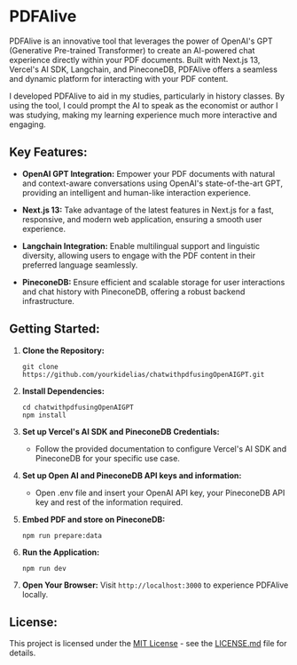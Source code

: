 # PDFAlive

PDFAlive is an innovative tool that leverages the power of OpenAI's GPT (Generative Pre-trained Transformer) to create an AI-powered chat experience directly within your PDF documents. Built with Next.js 13, Vercel's AI SDK, Langchain, and PineconeDB, PDFAlive offers a seamless and dynamic platform for interacting with your PDF content.

I developed PDFAlive to aid in my studies, particularly in history classes. By using the tool, I could prompt the AI to speak as the economist or author I was studying, making my learning experience much more interactive and engaging.

## Key Features:

- **OpenAI GPT Integration:** Empower your PDF documents with natural and context-aware conversations using OpenAI's state-of-the-art GPT, providing an intelligent and human-like interaction experience.

- **Next.js 13:** Take advantage of the latest features in Next.js for a fast, responsive, and modern web application, ensuring a smooth user experience.

- **Langchain Integration:** Enable multilingual support and linguistic diversity, allowing users to engage with the PDF content in their preferred language seamlessly.

- **PineconeDB:** Ensure efficient and scalable storage for user interactions and chat history with PineconeDB, offering a robust backend infrastructure.

## Getting Started:

1. **Clone the Repository:**
   ```
   git clone https://github.com/yourkidelias/chatwithpdfusingOpenAIGPT.git
   ```

2. **Install Dependencies:**
   ```
   cd chatwithpdfusingOpenAIGPT
   npm install
   ```

3. **Set up Vercel's AI SDK and PineconeDB Credentials:**
   - Follow the provided documentation to configure Vercel's AI SDK and PineconeDB for your specific use case.

4. **Set up Open AI and PineconeDB API keys and information:**
   - Open .env file and insert your OpenAI API key, your PineconeDB API key and rest of the information required.

5. **Embed PDF and store on PineconeDB:**
   ```
   npm run prepare:data
   ```

6. **Run the Application:**
   ```
   npm run dev
   ```

7. **Open Your Browser:**
   Visit `http://localhost:3000` to experience PDFAlive locally.


## License:

This project is licensed under the [MIT License](LICENSE.md) - see the [LICENSE.md](LICENSE.md) file for details.

